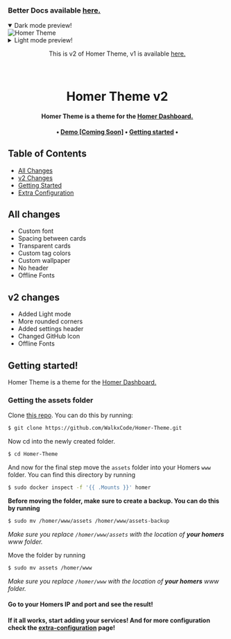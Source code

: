 ### Better Docs available [here.](https://wiki.walkx.org/en/Docs/homer-theme)

<p align="center">
 <details open>
  <summary>Dark mode preview!</summary>
   <img alt="Homer Theme" src="https://raw.githubusercontent.com/WalkxCode/Homer-Theme/main/preview.png">
 </details>
 <details>
  <summary>Light mode preview!</summary>
   <img alt="Homer Theme" src="https://raw.githubusercontent.com/WalkxCode/Homer-Theme/main/preview-light.png">
 </details>
 <p align="center">
  This is v2 of Homer Theme, v1 is available <a href="https://github.com/WalkxCode/Homer-Theme/tree/v1">here.</a>
</p>

</p>
<h1 align="center">
    <br/>
    Homer Theme v2
</h1>

<h4 align="center">
  Homer Theme is a theme for the <a href="https://github.com/bastienwirtz/homer">Homer Dashboard.</a>
</h4>

<p align="center">
 <strong>
   •
  <a href="#">Demo [Coming Soon]</a>
   •
  <a href="#getting-started">Getting started</a>
   •
 </strong>
</p>

## Table of Contents
- [All Changes](#all-changes)
- [v2 Changes](#v2-changes)
- [Getting Started](#getting-started)
- [Extra Configuration](docs/extra-configuration.md)

## All changes
- Custom font
- Spacing between cards
- Transparent cards
- Custom tag colors
- Custom wallpaper
- No header
- Offline Fonts

## v2 changes
- Added Light mode
- More rounded corners
- Added settings header
- Changed GitHub Icon
- Offline Fonts

## Getting started!

Homer Theme is a theme for the [Homer Dashboard.](https://github.com/bastienwirtz/homer)


### Getting the assets folder

Clone [this repo](https://github.com/WalkxCode/Homer-Theme). You can do this by running:

```sh
$ git clone https://github.com/WalkxCode/Homer-Theme.git
```

Now cd into the newly created folder.

```sh
$ cd Homer-Theme
```

And now for the final step move the `assets` folder into your Homers `www` folder.
You can find this directory by running

```sh
$ sudo docker inspect -f '{{ .Mounts }}' homer
```

**Before moving the folder, make sure to create a backup. You can do this by running**

```sh
$ sudo mv /homer/www/assets /homer/www/assets-backup
```
_Make sure you replace `/homer/www/assets` with the location of **your homers** www folder._


Move the folder by running

```sh
$ sudo mv assets /homer/www
```
_Make sure you replace `/homer/www` with the location of **your homers** www folder._


#### Go to your Homers IP and port and see the result!
#### If it all works, start adding your services! And for more configuration check the [extra-configuration](docs/extra-configuration.md) page!
